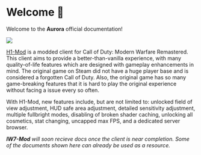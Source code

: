 ﻿---
slug: /
sidebar_position: 1
description: Welcome to the Aurora official documentation!
---

# Welcome 👋

Welcome to the **Aurora** official documentation!

![](/img/splash.png)

[H1-Mod](https://auroramod.dev) is a modded client for Call of Duty: Modern Warfare Remastered. This client aims to provide a better-than-vanilla experience, with many quality-of-life features which are designed with gameplay enhancements in mind. The original game on Steam did not have a huge player base and is considered a forgotten Call of Duty. Also, the original game has so many game-breaking features that it is hard to play the original experience without facing a issue every so often.

With H1-Mod, new features include, but are not limited to: unlocked field of view adjustment, HUD safe area adjustment, detailed sensitivity adjustment, multiple fullbright modes, disabling of broken shader caching, unlocking all cosmetics, stat changing, uncapped max FPS, and a dedicated server browser.

<i><b>IW7-Mod</b> will soon recieve docs once the client is near completion. Some of the documents shown here can already be used as a resource.</i>
